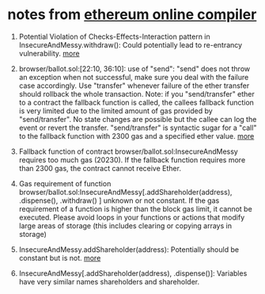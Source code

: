 # notes from [ethereum online compiler](https://remix.ethereum.org)

1. Potential Violation of Checks-Effects-Interaction pattern in InsecureAndMessy.withdraw(): Could potentially lead to re-entrancy vulnerability. [more](http://solidity.readthedocs.io/en/develop/security-considerations.html#re-entrancy)

1. browser/ballot.sol:[22:10, 36:10]: use of "send": "send" does not throw an exception when not successful, make sure you deal with the failure case accordingly. Use "transfer" whenever failure of the ether transfer should rollback the whole transaction. Note: if you "send/transfer" ether to a contract the fallback function is called, the callees fallback function is very limited due to the limited amount of gas provided by "send/transfer". No state changes are possible but the callee can log the event or revert the transfer. "send/transfer" is syntactic sugar for a "call" to the fallback function with 2300 gas and a specified ether value. [more](http://solidity.readthedocs.io/en/develop/security-considerations.html#sending-and-receiving-ether)

1. Fallback function of contract browser/ballot.sol:InsecureAndMessy requires too much gas (20230).
If the fallback function requires more than 2300 gas, the contract cannot receive Ether.

1. Gas requirement of function browser/ballot.sol:InsecureAndMessy[.addShareholder(address), .dispense(), .withdraw()  ] unknown or not constant.
If the gas requirement of a function is higher than the block gas limit, it cannot be executed. Please avoid loops in your functions or actions that modify large areas of storage (this includes clearing or copying arrays in storage)

1. InsecureAndMessy.addShareholder(address): Potentially should be constant but is not. [more](http://solidity.readthedocs.io/en/develop/contracts.html#constant-functions)

1. InsecureAndMessy[.addShareholder(address), .dispense()]: Variables have very similar names shareholders and shareholder.
